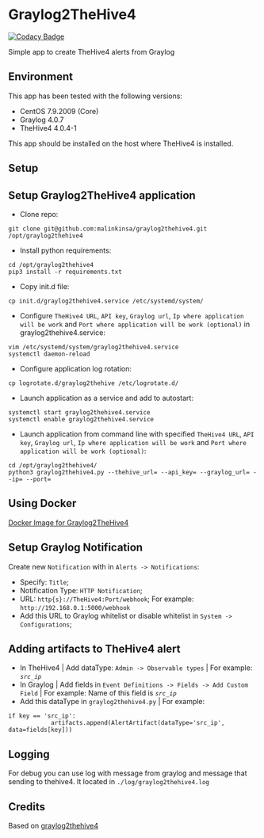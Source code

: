 # Graylog2TheHive4

[![Codacy Badge](https://app.codacy.com/project/badge/Grade/73aaf5e73ea14716a98ea04bba8b6650)](https://www.codacy.com/gh/malinkinsa/graylog2thehive4/dashboard?utm_source=github.com&amp;utm_medium=referral&amp;utm_content=malinkinsa/graylog2thehive4&amp;utm_campaign=Badge_Grade)

Simple app to create TheHive4 alerts from Graylog

## Environment

This app has been tested with the following versions:
- CentOS 7.9.2009 (Core)
- Graylog 4.0.7
- TheHive4 4.0.4-1

This app should be installed on the host where TheHive4 is installed.
## Setup
## Setup Graylog2TheHive4 application

- Clone repo:

```
git clone git@github.com:malinkinsa/graylog2thehive4.git /opt/graylog2thehive4
```

- Install python requirements:

```
cd /opt/graylog2thehive4
pip3 install -r requirements.txt
```

- Copy init.d file:

```
cp init.d/graylog2thehive4.service /etc/systemd/system/
```

- Configure `TheHive4 URL`, `API key`, `Graylog url`, `Ip where application will be work` and `Port where application will be work (optional)` in graylog2thehive4.service:

```
vim /etc/systemd/system/graylog2thehive4.service
systemctl daemon-reload
```

- Configure application log rotation:

```
cp logrotate.d/graylog2thehive /etc/logrotate.d/
```

- Launch application as a service and add to autostart:

```
systemctl start graylog2thehive4.service
systemctl enable graylog2thehive4.service
```

- Launch application from command line with specified `TheHive4 URL`, `API key`, `Graylog url`, `Ip where application will be work` and `Port where application will be work (optional)`:

```
cd /opt/graylog2thehive4/
python3 graylog2thehive4.py --thehive_url= --api_key= --graylog_url= --ip= --port=
```

## Using Docker

[Docker Image for Graylog2TheHive4](https://github.com/malinkinsa/docker-graylog2thehive4)

## Setup Graylog Notification

Create new `Notification` with  in `Alerts -> Notifications`:

- Specify: `Title`;
- Notification Type: `HTTP Notification`;
- URL: `http{s}://TheHive4:Port/webhook`; For example: `http://192.168.0.1:5000/webhook`
- Add this URL to Graylog whitelist or disable whitelist in `System -> Configurations`;

## Adding artifacts to TheHive4 alert

- In TheHive4 | Add dataType: `Admin -> Observable types` | For example: *`src_ip`*
- In Graylog | Add fields in `Event Definitions -> Fields -> Add Custom Field` | For example: Name of this field is *`src_ip`*
- Add this dataType in `graylog2thehive4.py` | For example:

```
if key == 'src_ip':
            artifacts.append(AlertArtifact(dataType='src_ip', data=fields[key]))
```

## Logging

For debug you can use log with message from graylog and message that sending to thehive4. It located in `./log/graylog2thehive4.log`

## Credits

Based on [graylog2thehive4](https://github.com/H2Cyber/Graylog2TheHive4) 